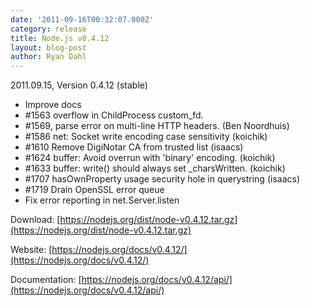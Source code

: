 ```yaml
---
date: '2011-09-16T00:32:07.000Z'
category: release
title: Node.js v0.4.12
layout: blog-post
author: Ryan Dahl
---
```


2011.09.15, Version 0.4.12 (stable)

- Improve docs
- #1563 overflow in ChildProcess custom_fd.
- #1569, parse error on multi-line HTTP headers. (Ben Noordhuis)
- #1586 net: Socket write encoding case sensitivity (koichik)
- #1610 Remove DigiNotar CA from trusted list (isaacs)
- #1624 buffer: Avoid overrun with 'binary' encoding. (koichik)
- #1633 buffer: write() should always set \_charsWritten. (koichik)
- #1707 hasOwnProperty usage security hole in querystring (isaacs)
- #1719 Drain OpenSSL error queue
- Fix error reporting in net.Server.listen

Download: [https://nodejs.org/dist/node-v0.4.12.tar.gz](https://nodejs.org/dist/node-v0.4.12.tar.gz)

Website: [https://nodejs.org/docs/v0.4.12/](https://nodejs.org/docs/v0.4.12/)

Documentation: [https://nodejs.org/docs/v0.4.12/api/](https://nodejs.org/docs/v0.4.12/api/)
